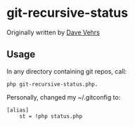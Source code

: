 git-recursive-status
==========

Originally written by [Dave Vehrs](http://www.debian-administration.org/article/Fancy_Bash_Prompts)

Usage
----------
In any directory containing git repos, call:
```
php git-recursive-status.php.
```

Personally, changed my ~/.gitconfig to:
```
[alias]
    st = !php status.php
```
